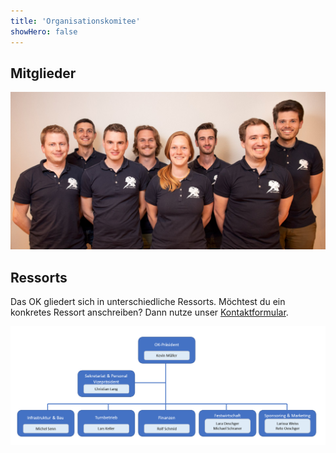 ```yaml
---
title: 'Organisationskomitee'
showHero: false
---
```


Mitglieder
----------

![OK](ok.jpg "Von links nach rechts: Christian Lang, Kevin Müller, Lars keller, Reto Oeschger, Lara Oeschger, Michel Senn, Michael Schraner, Rolf Schmid (fehlt: Larissa Weiss)")


Ressorts
--------

Das OK gliedert sich in unterschiedliche Ressorts.
Möchtest du ein konkretes Ressort anschreiben?
Dann nutze unser [Kontaktformular](/contact).

![Organigramm](organigramm.png)
